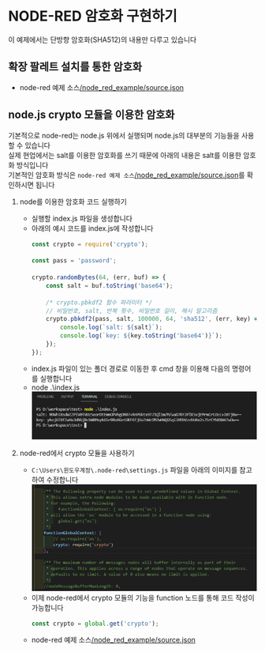 # NODE-RED 암호화 구현하기
이 예제에서는 단방향 암호화(SHA512)의 내용만 다루고 있습니다

## 확장 팔레트 설치를 통한 암호화
- node-red 예제 소스[/node_red_example/source.json](./node_red_example/source.json)

## node.js crypto 모듈을 이용한 암호화

기본적으로 node-red는 node.js 위에서 실행되며 node.js의 대부분의 기능들을 사용할 수 있습니다  
실제 현업에서는 salt를 이용한 암호화를 쓰기 때문에 아래의 내용은 salt를 이용한 암호화 방식입니다  
기본적인 암호화 방식은 `node-red 예제 소스`[/node_red_example/source.json](./node_red_example/source.json)를 확인하시면 됩니다  

1. node를 이용한 암호화 코드 실행하기
    - 실행할 index.js 파일을 생성합니다
    - 아래의 예시 코드를 index.js에 작성합니다
        ```js
        const crypto = require('crypto');

        const pass = 'password';

        crypto.randomBytes(64, (err, buf) => {
            const salt = buf.toString('base64');

            /* crypto.pbkdf2 함수 파라미터 */
            // 비밀번호, salt, 반복 횟수, 비밀번호 길이, 해시 알고리즘
            crypto.pbkdf2(pass, salt, 100000, 64, 'sha512', (err, key) => {
                console.log(`salt: ${salt}`);
                console.log(`key: ${key.toString('base64')}`);
            });
        });
        ```
    - index.js 파일이 있는 폴더 경로로 이동한 후 cmd 창을 이용해 다음의 명령어를 실행합니다
    - node .\index.js  
    ![index.js 실행 결과](./img/node_example.png)

2. node-red에서 crypto 모듈을 사용하기
    - `C:\Users\윈도우계정\.node-red\settings.js` 파일을 아래의 이미지를 참고하여 수정합니다  
    ![index.js 실행 결과](./img/nodeRed_settings_js.png)
    - 이제 node-red에서 crypto 모듈의 기능을 function 노드를 통해 코드 작성이 가능합니다
        ```js
        const crypto = global.get('crypto');
        ```
    - node-red 예제 소스[/node_red_example/source.json](./node_red_example/source.json)